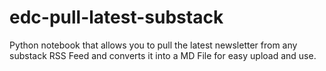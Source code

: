 # edc-pull-latest-substack
Python notebook that allows you to pull the latest newsletter from any substack RSS Feed and converts it into a MD File for easy upload and use. 

